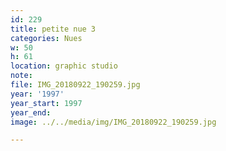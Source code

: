 ```yaml
---
id: 229
title: petite nue 3
categories: Nues
w: 50
h: 61
location: graphic studio
note:
file: IMG_20180922_190259.jpg
year: '1997'
year_start: 1997
year_end:
image: ../../media/img/IMG_20180922_190259.jpg

---
```

